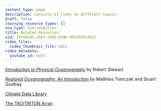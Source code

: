 ```yaml
---
content_type: page
description: consists of links to different topics.
draft: false
learning_resource_types: []
ocw_type: CourseSection
title: Related Resources
uid: 1bfedc01-2667-2569-b44e-d9215d323611
video_files:
  video_thumbnail_file: null
video_metadata:
  youtube_id: null
---
```

[*Introduction to Physical Oceanography*](https://www.colorado.edu/oclab/sites/default/files/attached-files/stewart_textbook.pdf) by Robert Stewart

[*Regional Oceanography: An Introduction*](https://shop.elsevier.com/books/regional-oceanography/tomczak/978-0-08-041021-0) by Matthias Tomczak and Stuart Godfrey

[Climate Data Library](http://ingrid.ldeo.columbia.edu/)

[The TAO/TRITON Array](http://www.pmel.noaa.gov/tao/jsdisplay/)